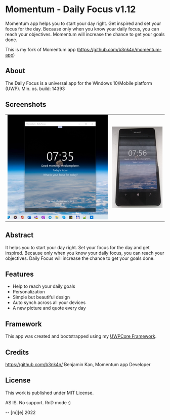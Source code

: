 # Momentum - Daily Focus v1.12

Momentum app helps you to start your day right. 
Get inspired and set your focus for the day. 
Because only when you know your daily focus, you can reach your objectives.
Momentum will increase the chance to get your goals done.

This is my fork of Momentum app (https://github.com/b3nk4n/momentum-app)

## About 
The Daily Focus is a universal app for the Windows 10/Mobile platform (UWP).
Min. os. build: 14393

## Screenshots
<table><tr>
<td> <img src="Images/shot1.png" alt="Desktop" style="width: 400px;"/> </td>
<td> <img src="Images/shot2.png" alt="Mobile" style="width: 200px;"/> </td>
</tr></table>

## Abstract
It helps you to start your day right. Set your focus for the day and get inspired.
Because only when you know your daily focus, you can reach your objectives.
Daily Focus will increase the chance to get your goals done.

## Features
- Help to reach your daily goals
- Personalization
- Simple but beautiful design
- Auto synch across all your devices
- A new picture and quote every day


## Framework
This app was created and bootstrapped using my [UWPCore Framework](https://github.com/b3nk4n/uwpcore.framework).

## Credits
https://github.com/b3nk4n/ Benjamin Kan, Momentum app Developer

## License
This work is published under MIT License.


AS IS. No support. RnD mode :)

-- [m][e] 2022